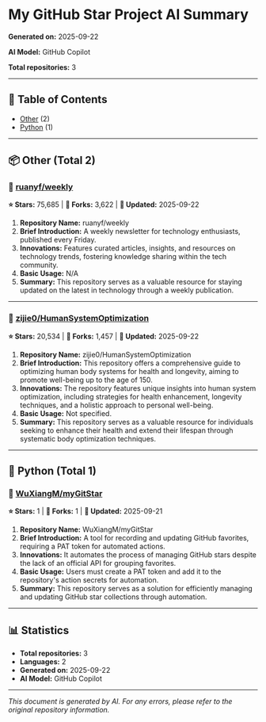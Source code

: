 # My GitHub Star Project AI Summary

**Generated on:** 2025-09-22

**AI Model:** GitHub Copilot

**Total repositories:** 3

---

## 📖 Table of Contents

- [Other](#other) (2)
- [Python](#python) (1)

---

## 📦 Other (Total 2)

### 📌 [ruanyf/weekly](https://github.com/ruanyf/weekly)

**⭐ Stars:** 75,685 | **🍴 Forks:** 3,622 | **📅 Updated:** 2025-09-22



















1. **Repository Name:** ruanyf/weekly  
2. **Brief Introduction:** A weekly newsletter for technology enthusiasts, published every Friday.  
3. **Innovations:** Features curated articles, insights, and resources on technology trends, fostering knowledge sharing within the tech community.  
4. **Basic Usage:** N/A  
5. **Summary:** This repository serves as a valuable resource for staying updated on the latest in technology through a weekly publication.

---

### 📌 [zijie0/HumanSystemOptimization](https://github.com/zijie0/HumanSystemOptimization)

**⭐ Stars:** 20,534 | **🍴 Forks:** 1,457 | **📅 Updated:** 2025-09-22





















1. **Repository Name:** zijie0/HumanSystemOptimization  
2. **Brief Introduction:** This repository offers a comprehensive guide to optimizing human body systems for health and longevity, aiming to promote well-being up to the age of 150.  
3. **Innovations:** The repository features unique insights into human system optimization, including strategies for health enhancement, longevity techniques, and a holistic approach to personal well-being.  
4. **Basic Usage:** Not specified.  
5. **Summary:** This repository serves as a valuable resource for individuals seeking to enhance their health and extend their lifespan through systematic body optimization techniques.

---

## 🐍 Python (Total 1)

### 📌 [WuXiangM/myGitStar](https://github.com/WuXiangM/myGitStar)

**⭐ Stars:** 1 | **🍴 Forks:** 1 | **📅 Updated:** 2025-09-21






















1. **Repository Name:** WuXiangM/myGitStar  
2. **Brief Introduction:** A tool for recording and updating GitHub favorites, requiring a PAT token for automated actions.  
3. **Innovations:** It automates the process of managing GitHub stars despite the lack of an official API for grouping favorites.  
4. **Basic Usage:** Users must create a PAT token and add it to the repository's action secrets for automation.  
5. **Summary:** This repository serves as a solution for efficiently managing and updating GitHub star collections through automation.

---


## 📊 Statistics

- **Total repositories:** 3
- **Languages:** 2
- **Generated on:** 2025-09-22
- **AI Model:** GitHub Copilot

---

*This document is generated by AI. For any errors, please refer to the original repository information.*
